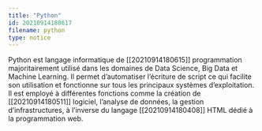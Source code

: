 ```yaml
---
title: "Python"
id: 20210914180617
filename: python
type: notice
---
```


Python est langage informatique de [[20210914180615]] programmation majoritairement utilisé dans les domaines de Data Science, Big Data et Machine Learning. Il permet d’automatiser l’écriture de script ce qui facilite son utilisation et fonctionne sur tous les principaux systèmes d’exploitation. 
Il est employé à différentes fonctions comme la création de [[20210914180511]] logiciel, l’analyse de données, la gestion d’infrastructures, à l’inverse du langage [[20210914180408]] HTML dédié à la programmation web.

